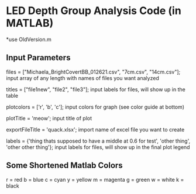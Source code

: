 # LED Depth Group Analysis Code (in MATLAB)

*use OldVersion.m

## Input Parameters
files = ["Michaela_BrightCovertBB_012621.csv", "7cm.csv", "14cm.csv"];  
input array of any length with names of files you want analyzed

titles = ["file1new", "file2", "file3"];
input labels for files, will show up in the table

plotcolors = ['r', 'b', 'c'];
input colors for graph (see color guide at bottom)

plotTitle = 'meow';
input title of plot

exportFileTitle = 'quack.xlsx';
import name of excel file you want to create

labels = {'thing thats supposed to have a middle at 0.6 for test', 'other thing', 'other other thing'};
input labels for files, will show up in the final plot legend 

## Some Shortened Matlab Colors
r = red
b = blue
c = cyan
y = yellow
m = magenta
g = green
w = white
k = black

